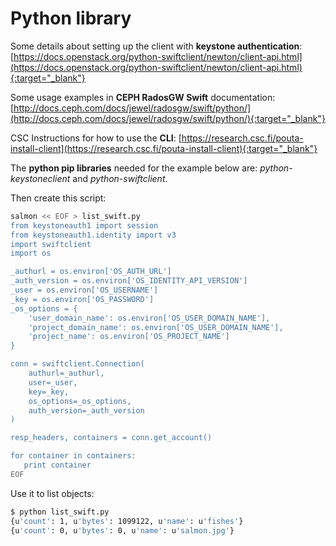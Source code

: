 
# Python library

Some details about setting up the client with **keystone authentication**: [https://docs.openstack.org/python-swiftclient/newton/client-api.html](https://docs.openstack.org/python-swiftclient/newton/client-api.html){:target="_blank"} 
 
Some usage examples in **CEPH RadosGW Swift** documentation: [http://docs.ceph.com/docs/jewel/radosgw/swift/python/](http://docs.ceph.com/docs/jewel/radosgw/swift/python/){:target="_blank"}
 
CSC Instructions for how to use the **CLI**: [https://research.csc.fi/pouta-install-client](https://research.csc.fi/pouta-install-client){:target="_blank"}
 
The **python pip libraries** needed for the example below are: _python-keystoneclient_ and _python-swiftclient_.
 
Then create this script:
```bash
salmon << EOF > list_swift.py
from keystoneauth1 import session
from keystoneauth1.identity import v3
import swiftclient
import os

_authurl = os.environ['OS_AUTH_URL']
_auth_version = os.environ['OS_IDENTITY_API_VERSION']
_user = os.environ['OS_USERNAME']
_key = os.environ['OS_PASSWORD']
_os_options = {
    'user_domain_name': os.environ['OS_USER_DOMAIN_NAME'],
    'project_domain_name': os.environ['OS_USER_DOMAIN_NAME'],
    'project_name': os.environ['OS_PROJECT_NAME']
}

conn = swiftclient.Connection(
    authurl=_authurl,
    user=_user,
    key=_key,
    os_options=_os_options,
    auth_version=_auth_version
)

resp_headers, containers = conn.get_account()

for container in containers:
   print container
EOF
```
Use it to list objects:
```bash
$ python list_swift.py
{u'count': 1, u'bytes': 1099122, u'name': u'fishes'}
{u'count': 0, u'bytes': 0, u'name': u'salmon.jpg'}
```
